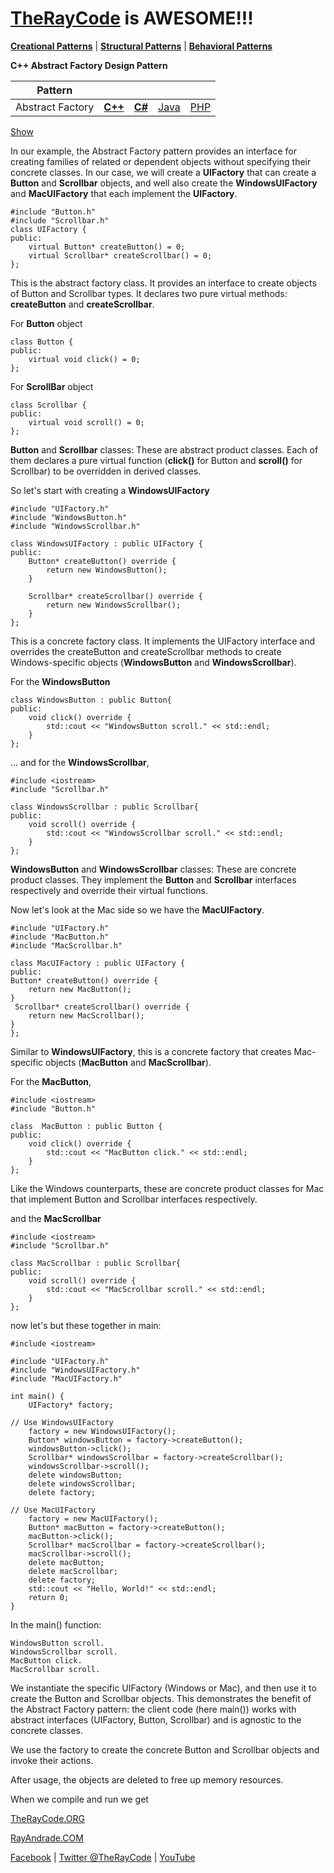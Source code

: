 # [TheRayCode](../../../README.md) is AWESOME!!!

**[Creational Patterns](../README.md)** | **[Structural Patterns](../../Structural/README.md)** | **[Behavioral Patterns](../../Behavioral/README.md)**

**C++ Abstract Factory Design Pattern**

|Pattern|   |   |   |   |
|---|---|---|---|---|
| Abstract Factory | [**C++**](../../../CPP/Creational/AbstractFactory/README.md) | [**C#**](../../../Csharp/Creational/AbstractFactory/README.md) | [Java](../../../Java/Creational/AbstractFactory/README.md) | [PHP](../../../PHP/Creational/AbstractFactory/README.md) |

[Show](./script/page01.md)

In our example, the Abstract Factory pattern provides an interface for creating families of related or dependent objects without specifying their concrete classes. In our case, we will create a **UIFactory** that can create a **Button** and **Scrollbar** objects, and well also create the **WindowsUIFactory** and **MacUIFactory** that each implement the **UIFactory**.

```
#include "Button.h"
#include "Scrollbar.h"
class UIFactory { 
public:
    virtual Button* createButton() = 0;
    virtual Scrollbar* createScrollbar() = 0;
};
```
This is the abstract factory class. It provides an interface to create objects of Button and Scrollbar types. 
It declares two pure virtual methods: **createButton** and **createScrollbar**.


For **Button** object
```
class Button {
public:
    virtual void click() = 0;
};
```
For **ScrollBar** object
```
class Scrollbar { 
public:
    virtual void scroll() = 0;
};
```

**Button** and **Scrollbar** classes:
These are abstract product classes. Each of them declares a pure virtual function (**click()** for Button and **scroll()** for Scrollbar) to be overridden in derived classes.

So let's start with creating a **WindowsUIFactory**

```
#include "UIFactory.h"
#include "WindowsButton.h"
#include "WindowsScrollbar.h"

class WindowsUIFactory : public UIFactory {  
public:
    Button* createButton() override {
        return new WindowsButton();
    }

    Scrollbar* createScrollbar() override {
        return new WindowsScrollbar();
    }
};
```
This is a concrete factory class. It implements the UIFactory interface and overrides the createButton and createScrollbar methods to create Windows-specific objects (**WindowsButton** and **WindowsScrollbar**).

For the **WindowsButton**

```
class WindowsButton : public Button{ 
public:
    void click() override {
        std::cout << "WindowsButton scroll." << std::endl;
    }
};
```
... and for the **WindowsScrollbar**,

```
#include <iostream>
#include "Scrollbar.h"

class WindowsScrollbar : public Scrollbar{ 
public:
    void scroll() override {
        std::cout << "WindowsScrollbar scroll." << std::endl;
    }
};
```
**WindowsButton** and **WindowsScrollbar** classes:
These are concrete product classes. They implement the **Button** and **Scrollbar** interfaces respectively and override their virtual functions.

Now let's look at the Mac side so we have the **MacUIFactory**.

```
#include "UIFactory.h"
#include "MacButton.h"
#include "MacScrollbar.h"

class MacUIFactory : public UIFactory { 
public:
Button* createButton() override {
    return new MacButton();
}
 Scrollbar* createScrollbar() override {
    return new MacScrollbar();
}
};
```
Similar to **WindowsUIFactory**, this is a concrete factory that creates Mac-specific objects (**MacButton** and **MacScrollbar**).

For the **MacButton**,

```
#include <iostream>
#include "Button.h"

class  MacButton : public Button { 
public:
    void click() override {
        std::cout << "MacButton click." << std::endl;
    }
};
```
Like the Windows counterparts, these are concrete product classes for Mac that implement Button and Scrollbar interfaces respectively.

and the **MacScrollbar**

```
#include <iostream>
#include "Scrollbar.h"

class MacScrollbar : public Scrollbar{  
public:
    void scroll() override {
        std::cout << "MacScrollbar scroll." << std::endl;
    }
};
```
now let's but these together in main:




```
#include <iostream>

#include "UIFactory.h"
#include "WindowsUIFactory.h"
#include "MacUIFactory.h"

int main() {
    UIFactory* factory;

// Use WindowsUIFactory
    factory = new WindowsUIFactory();
    Button* windowsButton = factory->createButton();
    windowsButton->click();
    Scrollbar* windowsScrollbar = factory->createScrollbar();
    windowsScrollbar->scroll();
    delete windowsButton;
    delete windowsScrollbar;
    delete factory;

// Use MacUIFactory
    factory = new MacUIFactory();
    Button* macButton = factory->createButton();
    macButton->click();
    Scrollbar* macScrollbar = factory->createScrollbar();
    macScrollbar->scroll();
    delete macButton;
    delete macScrollbar;
    delete factory;
    std::cout << "Hello, World!" << std::endl;
    return 0;
}
```
In the main() function:


```
WindowsButton scroll.
WindowsScrollbar scroll.
MacButton click.
MacScrollbar scroll.
```

We instantiate the specific UIFactory (Windows or Mac), and then use it to create the Button and Scrollbar objects. This demonstrates the benefit of the Abstract Factory pattern: the client code (here main()) works with abstract interfaces (UIFactory, Button, Scrollbar) and is agnostic to the concrete classes.

We use the factory to create the concrete Button and Scrollbar objects and invoke their actions.

After usage, the objects are deleted to free up memory resources.

When we compile and run we get


[TheRayCode.ORG](https://www.TheRayCode.org)

[RayAndrade.COM](https://www.RayAndrade.com)

[Facebook](https://www.facebook.com/TheRayCode/) | [Twitter @TheRayCode](https://www.twitter.com/TheRayCode/) | [YouTube](https://www.youtube.com/TheRayCode/)

